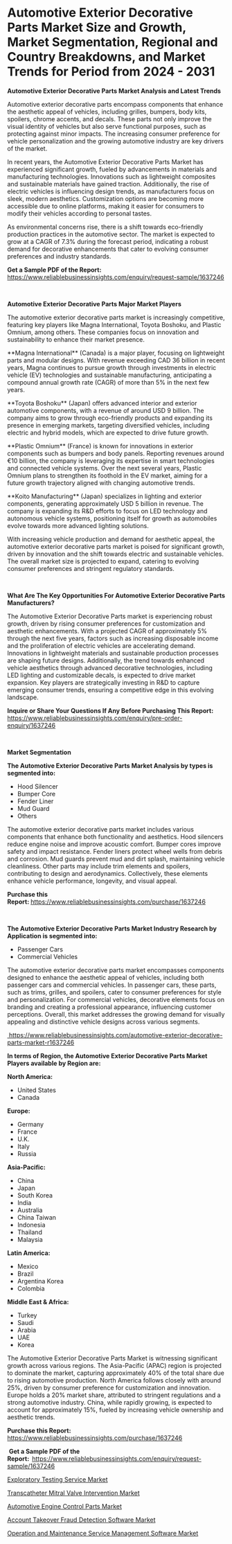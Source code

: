 <p><h1>Automotive Exterior Decorative Parts Market Size and Growth, Market Segmentation, Regional and Country Breakdowns, and Market Trends for Period from 2024 -  2031</h1></p><p><strong>Automotive Exterior Decorative Parts Market Analysis and Latest Trends</strong></p>
<p><p>Automotive exterior decorative parts encompass components that enhance the aesthetic appeal of vehicles, including grilles, bumpers, body kits, spoilers, chrome accents, and decals. These parts not only improve the visual identity of vehicles but also serve functional purposes, such as protecting against minor impacts. The increasing consumer preference for vehicle personalization and the growing automotive industry are key drivers of the market.</p><p>In recent years, the Automotive Exterior Decorative Parts Market has experienced significant growth, fueled by advancements in materials and manufacturing technologies. Innovations such as lightweight composites and sustainable materials have gained traction. Additionally, the rise of electric vehicles is influencing design trends, as manufacturers focus on sleek, modern aesthetics. Customization options are becoming more accessible due to online platforms, making it easier for consumers to modify their vehicles according to personal tastes.</p><p>As environmental concerns rise, there is a shift towards eco-friendly production practices in the automotive sector. The market is expected to grow at a CAGR of 7.3% during the forecast period, indicating a robust demand for decorative enhancements that cater to evolving consumer preferences and industry standards.</p></p>
<p><strong>Get a Sample PDF of the Report:&nbsp;</strong> <a href="https://www.reliablebusinessinsights.com/enquiry/request-sample/1637246?utm_campaign=75&utm_medium=2&utm_source=Github&utm_content=ia&utm_term=07122024&utm_id=automotive-exterior-decorative-parts">https://www.reliablebusinessinsights.com/enquiry/request-sample/1637246</a></p>
<p>&nbsp;</p>
<p><strong>Automotive Exterior Decorative Parts Major Market Players</strong></p>
<p><p>The automotive exterior decorative parts market is increasingly competitive, featuring key players like Magna International, Toyota Boshoku, and Plastic Omnium, among others. These companies focus on innovation and sustainability to enhance their market presence.</p><p>**Magna International** (Canada) is a major player, focusing on lightweight parts and modular designs. With revenue exceeding CAD 36 billion in recent years, Magna continues to pursue growth through investments in electric vehicle (EV) technologies and sustainable manufacturing, anticipating a compound annual growth rate (CAGR) of more than 5% in the next few years.</p><p>**Toyota Boshoku** (Japan) offers advanced interior and exterior automotive components, with a revenue of around USD 9 billion. The company aims to grow through eco-friendly products and expanding its presence in emerging markets, targeting diversified vehicles, including electric and hybrid models, which are expected to drive future growth.</p><p>**Plastic Omnium** (France) is known for innovations in exterior components such as bumpers and body panels. Reporting revenues around €10 billion, the company is leveraging its expertise in smart technologies and connected vehicle systems. Over the next several years, Plastic Omnium plans to strengthen its foothold in the EV market, aiming for a future growth trajectory aligned with changing automotive trends.</p><p>**Koito Manufacturing** (Japan) specializes in lighting and exterior components, generating approximately USD 5 billion in revenue. The company is expanding its R&D efforts to focus on LED technology and autonomous vehicle systems, positioning itself for growth as automobiles evolve towards more advanced lighting solutions.</p><p>With increasing vehicle production and demand for aesthetic appeal, the automotive exterior decorative parts market is poised for significant growth, driven by innovation and the shift towards electric and sustainable vehicles. The overall market size is projected to expand, catering to evolving consumer preferences and stringent regulatory standards.</p></p>
<p>&nbsp;</p>
<p><strong>What Are The Key Opportunities For Automotive Exterior Decorative Parts Manufacturers?</strong></p>
<p><p>The Automotive Exterior Decorative Parts market is experiencing robust growth, driven by rising consumer preferences for customization and aesthetic enhancements. With a projected CAGR of approximately 5% through the next five years, factors such as increasing disposable income and the proliferation of electric vehicles are accelerating demand. Innovations in lightweight materials and sustainable production processes are shaping future designs. Additionally, the trend towards enhanced vehicle aesthetics through advanced decorative technologies, including LED lighting and customizable decals, is expected to drive market expansion. Key players are strategically investing in R&D to capture emerging consumer trends, ensuring a competitive edge in this evolving landscape.</p></p>
<p><strong>Inquire or Share Your Questions If Any Before Purchasing This Report:</strong> <a href="https://www.reliablebusinessinsights.com/enquiry/pre-order-enquiry/1637246?utm_campaign=75&utm_medium=2&utm_source=Github&utm_content=ia&utm_term=07122024&utm_id=automotive-exterior-decorative-parts">https://www.reliablebusinessinsights.com/enquiry/pre-order-enquiry/1637246</a></p>
<p>&nbsp;</p>
<p><strong>Market Segmentation</strong></p>
<p><strong>The Automotive Exterior Decorative Parts Market Analysis by types is segmented into:</strong></p>
<p><ul><li>Hood Silencer</li><li>Bumper Core</li><li>Fender Liner</li><li>Mud Guard</li><li>Others</li></ul></p>
<p><p>The automotive exterior decorative parts market includes various components that enhance both functionality and aesthetics. Hood silencers reduce engine noise and improve acoustic comfort. Bumper cores improve safety and impact resistance. Fender liners protect wheel wells from debris and corrosion. Mud guards prevent mud and dirt splash, maintaining vehicle cleanliness. Other parts may include trim elements and spoilers, contributing to design and aerodynamics. Collectively, these elements enhance vehicle performance, longevity, and visual appeal.</p></p>
<p><strong>Purchase this Report:&nbsp;</strong><a href="https://www.reliablebusinessinsights.com/purchase/1637246?utm_campaign=75&utm_medium=2&utm_source=Github&utm_content=ia&utm_term=07122024&utm_id=automotive-exterior-decorative-parts">https://www.reliablebusinessinsights.com/purchase/1637246</a></p>
<p>&nbsp;</p>
<p><strong>The Automotive Exterior Decorative Parts Market Industry Research by Application is segmented into:</strong></p>
<p><ul><li>Passenger Cars</li><li>Commercial Vehicles</li></ul></p>
<p><p>The automotive exterior decorative parts market encompasses components designed to enhance the aesthetic appeal of vehicles, including both passenger cars and commercial vehicles. In passenger cars, these parts, such as trims, grilles, and spoilers, cater to consumer preferences for style and personalization. For commercial vehicles, decorative elements focus on branding and creating a professional appearance, influencing customer perceptions. Overall, this market addresses the growing demand for visually appealing and distinctive vehicle designs across various segments.</p></p>
<p><a href="https://www.reliablebusinessinsights.com/automotive-exterior-decorative-parts-market-r1637246?utm_campaign=75&utm_medium=2&utm_source=Github&utm_content=ia&utm_term=07122024&utm_id=automotive-exterior-decorative-parts">&nbsp;https://www.reliablebusinessinsights.com/automotive-exterior-decorative-parts-market-r1637246</a></p>
<p><strong>In terms of Region, the Automotive Exterior Decorative Parts Market Players available by Region are:</strong></p>
<p>
    <p> <strong> North America: </strong>
        <ul>
            <li>United States</li>
            <li>Canada</li>
        </ul>
        </p> 
    <p> <strong> Europe: </strong>
        <ul>
            <li>Germany</li>
            <li>France</li>
            <li>U.K.</li>
            <li>Italy</li>
            <li>Russia</li>
        </ul>
        </p> 
    <p> <strong> Asia-Pacific: </strong>
        <ul>
            <li>China</li>
            <li>Japan</li>
            <li>South Korea</li>
            <li>India</li>
            <li>Australia</li>
            <li>China Taiwan</li>
            <li>Indonesia</li>
            <li>Thailand</li>
            <li>Malaysia</li>
        </ul>
        </p> 
    <p> <strong> Latin America: </strong>
        <ul>
            <li>Mexico</li>
            <li>Brazil</li>
            <li>Argentina Korea</li>
            <li>Colombia</li>
        </ul>
        </p> 
    <p> <strong> Middle East & Africa: </strong>
        <ul>
            <li>Turkey</li>
            <li>Saudi</li>
            <li>Arabia</li>
            <li>UAE</li>
            <li>Korea</li>
        </ul>
    </p>
    </p>
<p><p>The Automotive Exterior Decorative Parts Market is witnessing significant growth across various regions. The Asia-Pacific (APAC) region is projected to dominate the market, capturing approximately 40% of the total share due to rising automotive production. North America follows closely with around 25%, driven by consumer preference for customization and innovation. Europe holds a 20% market share, attributed to stringent regulations and a strong automotive industry. China, while rapidly growing, is expected to account for approximately 15%, fueled by increasing vehicle ownership and aesthetic trends.</p></p>
<p><strong>Purchase this Report: </strong><a href="https://www.reliablebusinessinsights.com/purchase/1637246?utm_campaign=75&utm_medium=2&utm_source=Github&utm_content=ia&utm_term=07122024&utm_id=automotive-exterior-decorative-parts">https://www.reliablebusinessinsights.com/purchase/1637246</a></p>
<p>&nbsp;<strong>Get a Sample PDF of the Report:&nbsp;&nbsp;</strong><a href="https://www.reliablebusinessinsights.com/enquiry/request-sample/1637246?utm_campaign=75&utm_medium=2&utm_source=Github&utm_content=ia&utm_term=07122024&utm_id=automotive-exterior-decorative-parts">https://www.reliablebusinessinsights.com/enquiry/request-sample/1637246</a></p>
<p><strong></strong></p>
<p><p><a href="https://www.linkedin.com/pulse/exploratory-testing-service-market-growth-competitive-landscape-9amme?utm_campaign=75&utm_medium=2&utm_source=Github&utm_content=ia&utm_term=07122024&utm_id=automotive-exterior-decorative-parts">Exploratory Testing Service Market</a></p><p><a href="https://issuu.com/reportprime-2/docs/transcatheter-mitral-valve-intervention-market-siz?utm_campaign=75&utm_medium=2&utm_source=Github&utm_content=ia&utm_term=07122024&utm_id=automotive-exterior-decorative-parts">Transcatheter Mitral Valve Intervention Market</a></p><p><a href="https://github.com/juniordelafrance/Market-Research-Report-List-5/blob/main/automotive-engine-control-parts-market.md?utm_campaign=75&utm_medium=2&utm_source=Github&utm_content=ia&utm_term=07122024&utm_id=automotive-exterior-decorative-parts">Automotive Engine Control Parts Market</a></p><p><a href="https://www.linkedin.com/pulse/navigating-account-takeover-fraud-detection-software-market-size-b73fe?utm_campaign=75&utm_medium=2&utm_source=Github&utm_content=ia&utm_term=07122024&utm_id=automotive-exterior-decorative-parts">Account Takeover Fraud Detection Software Market</a></p><p><a href="https://issuu.com/reportprime-2/docs/operation-and-maintenance-service-management-softw?utm_campaign=75&utm_medium=2&utm_source=Github&utm_content=ia&utm_term=07122024&utm_id=automotive-exterior-decorative-parts">Operation and Maintenance Service Management Software Market</a></p></p>
